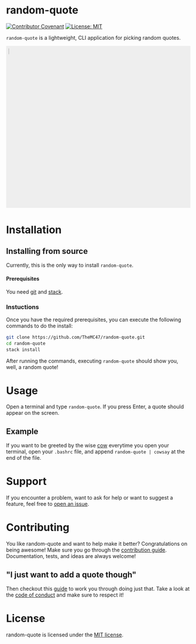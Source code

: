 # random-quote
[![Contributor Covenant](https://img.shields.io/badge/Contributor%20Covenant-v2.0%20adopted-ff69b4.svg)](CODE_OF_CONDUCT.md) [![License: MIT](https://img.shields.io/badge/License-MIT-yellow.svg)](https://opensource.org/licenses/MIT)



`random-quote` is a lightweight, CLI application for picking random quotes. 


![demo](demo.gif)

# Installation
## Installing from source
Currently, this is the only way to install `random-quote`. 
#### Prerequisites
You need [git](https://git-scm.com/) and [stack](https://docs.haskellstack.org/en/stable/README/). 
### Instuctions
Once you have the required prerequisites, you can execute the following commands to do the install:
```bash
git clone https://github.com/TheMC47/random-quote.git 
cd random-quote
stack install
```
After running the commands, executing `random-quote` should show you, well, a random quote!

# Usage
Open a terminal and type `random-quote`. If you press Enter, a quote should appear on the screen. 
## Example 

If you want to be greeted by the wise [cow](https://en.wikipedia.org/wiki/Cowsay) everytime you open your terminal, open your `.bashrc` file, and append `random-quote | cowsay` at the end of the file.

# Support
If you encounter a problem, want to ask for help or want to suggest a feature, feel free to [open an issue](https://github.com/TheMC47/random-quote/issues).

# Contributing
You like random-quote and want to help make it better? Congratulations on being awesome! Make sure you go through the [contribution guide](CONTRIBUTING.md). Documentation, tests, and ideas are always welcome!
## "I just want to add a quote though"
Then checkout this [guide](https://github.com/TheMC47/random-quote/issues/3) to work you through doing just that. Take a look at the [code of conduct](CODE_OF_CONDUCT.md) and make sure to respect it!

# License
random-quote is licensed under the [MIT license](LICENSE).
